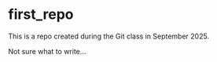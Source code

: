 # first_repo

This is a repo created during the Git class in September 2025.

Not sure what to write...
